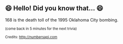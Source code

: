 ## :smile: Hello! Did you know that... :smile:
168 is the death toll of the 1995 Oklahoma City bombing.

<sup>(come back in 5 minutes for the next trivia)</sup>


<sup>Credits: http://numbersapi.com</sup>
